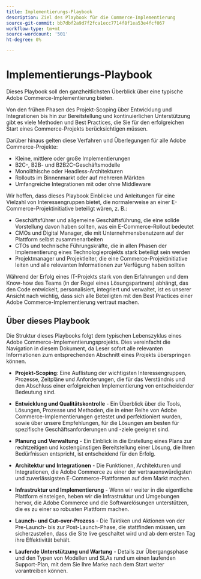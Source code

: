 ```yaml
---
title: Implementierungs-Playbook
description: Ziel des Playbook für die Commerce-Implementierung
source-git-commit: bb7dbf2a9d7f2fca1ecc7714f8f1ea53e4fcf067
workflow-type: tm+mt
source-wordcount: '501'
ht-degree: 0%

---
```



# Implementierungs-Playbook

Dieses Playbook soll den ganzheitlichsten Überblick über eine typische Adobe Commerce-Implementierung bieten.

Von den frühen Phasen des Projekt-Scoping über Entwicklung und Integrationen bis hin zur Bereitstellung und kontinuierlichen Unterstützung gibt es viele Methoden und Best Practices, die Sie für den erfolgreichen Start eines Commerce-Projekts berücksichtigen müssen.

Darüber hinaus gelten diese Verfahren und Überlegungen für alle Adobe Commerce-Projekte:

- Kleine, mittlere oder große Implementierungen
- B2C-, B2B- und B2B2C-Geschäftsmodelle
- Monolithische oder Headless-Architekturen
- Rollouts im Binnenmarkt oder auf mehreren Märkten
- Umfangreiche Integrationen mit oder ohne Middleware

Wir hoffen, dass dieses Playbook Einblicke und Anleitungen für eine Vielzahl von Interessengruppen bietet, die normalerweise an einer E-Commerce-Projektinitiative beteiligt wären, z. B.:

- Geschäftsführer und allgemeine Geschäftsführung, die eine solide Vorstellung davon haben sollten, was ein E-Commerce-Rollout bedeutet
- CMOs und Digital Manager, die mit Unternehmensbenutzern auf der Plattform selbst zusammenarbeiten
- CTOs und technische Führungskräfte, die in allen Phasen der Implementierung eines Technologieprojekts stark beteiligt sein werden
- Projektmanager und Projektleiter, die eine Commerce-Projektinitiative leiten und alle relevanten Informationen zur Verfügung haben sollten

Während der Erfolg eines IT-Projekts stark von den Erfahrungen und dem Know-how des Teams (in der Regel eines Lösungspartners) abhängt, das den Code entwickelt, personalisiert, integriert und verwaltet, ist es unserer Ansicht nach wichtig, dass sich alle Beteiligten mit den Best Practices einer Adobe Commerce-Implementierung vertraut machen.

## Über dieses Playbook

Die Struktur dieses Playbooks folgt dem typischen Lebenszyklus eines Adobe Commerce-Implementierungsprojekts. Dies vereinfacht die Navigation in diesem Dokument, da Leser sofort alle relevanten Informationen zum entsprechenden Abschnitt eines Projekts überspringen können.

- **Projekt-Scoping**: Eine Auflistung der wichtigsten Interessengruppen, Prozesse, Zeitpläne und Anforderungen, die für das Verständnis und den Abschluss einer erfolgreichen Implementierung von entscheidender Bedeutung sind.

- **Entwicklung und Qualitätskontrolle** - Ein Überblick über die Tools, Lösungen, Prozesse und Methoden, die in einer Reihe von Adobe Commerce-Implementierungen getestet und perfektioniert wurden, sowie über unsere Empfehlungen, für die Lösungen am besten für spezifische Geschäftsanforderungen und -ziele geeignet sind.

- **Planung und Verwaltung** - Ein Einblick in die Erstellung eines Plans zur rechtzeitigen und kostengünstigen Bereitstellung einer Lösung, die Ihren Bedürfnissen entspricht, ist entscheidend für den Erfolg.

- **Architektur und Integrationen** - Die Funktionen, Architekturen und Integrationen, die Adobe Commerce zu einer der vertrauenswürdigsten und zuverlässigsten E-Commerce-Plattformen auf dem Markt machen.

- **Infrastruktur und Implementierung** - Wenn wir weiter in die eigentliche Plattform einsteigen, heben wir die Infrastruktur und Umgebungen hervor, die Adobe Commerce und die Softwarelösungen unterstützen, die es zu einer so robusten Plattform machen.

- **Launch- und Cut-over-Prozess** - Die Taktiken und Aktionen von der Pre-Launch- bis zur Post-Launch-Phase, die stattfinden müssen, um sicherzustellen, dass die Site live geschaltet wird und ab dem ersten Tag ihre Effektivität behält.

- **Laufende Unterstützung und Wartung** - Details zur Übergangsphase und den Typen von Modellen und SLAs rund um einen laufenden Support-Plan, mit dem Sie Ihre Marke nach dem Start weiter vorantreiben können.

